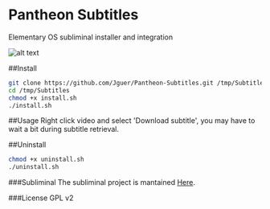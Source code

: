 # Pantheon Subtitles
Elementary OS subliminal installer and integration

![alt text](https://github.com/Jguer/Pantheon-Subtitles/raw/master/Preview.png "Preview")

##Install
```sh
git clone https://github.com/Jguer/Pantheon-Subtitles.git /tmp/Subtitles
cd /tmp/Subtitles
chmod +x install.sh
./install.sh
```

##Usage
Right click video and select 'Download subtitle', you may have to wait a bit during subtitle retrieval. 

##Uninstall
```sh
chmod +x uninstall.sh
./uninstall.sh
```


###Subliminal
The subliminal project is mantained [Here](https://github.com/Diaoul/subliminal).

###License
GPL v2
